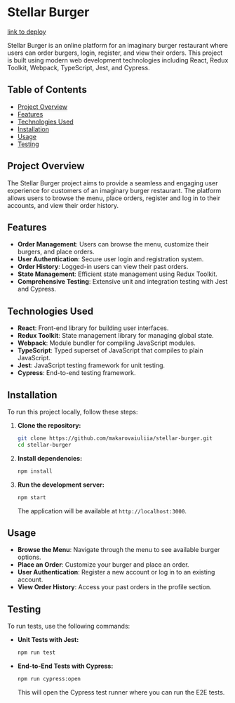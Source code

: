 # Stellar Burger

[link to deploy](https://burgers-stellar.netlify.app/)

Stellar Burger is an online platform for an imaginary burger restaurant where users can order burgers, login, register, and view their orders. This project is built using modern web development technologies including React, Redux Toolkit, Webpack, TypeScript, Jest, and Cypress.

## Table of Contents

- [Project Overview](#project-overview)
- [Features](#features)
- [Technologies Used](#technologies-used)
- [Installation](#installation)
- [Usage](#usage)
- [Testing](#testing)

## Project Overview

The Stellar Burger project aims to provide a seamless and engaging user experience for customers of an imaginary burger restaurant. The platform allows users to browse the menu, place orders, register and log in to their accounts, and view their order history.

## Features

- **Order Management**: Users can browse the menu, customize their burgers, and place orders.
- **User Authentication**: Secure user login and registration system.
- **Order History**: Logged-in users can view their past orders.
- **State Management**: Efficient state management using Redux Toolkit.
- **Comprehensive Testing**: Extensive unit and integration testing with Jest and Cypress.

## Technologies Used

- **React**: Front-end library for building user interfaces.
- **Redux Toolkit**: State management library for managing global state.
- **Webpack**: Module bundler for compiling JavaScript modules.
- **TypeScript**: Typed superset of JavaScript that compiles to plain JavaScript.
- **Jest**: JavaScript testing framework for unit testing.
- **Cypress**: End-to-end testing framework.

## Installation

To run this project locally, follow these steps:

1. **Clone the repository:**

   ```bash
   git clone https://github.com/makarovaiuliia/stellar-burger.git
   cd stellar-burger
   ```

2. **Install dependencies:**

   ```bash
   npm install
   ```

3. **Run the development server:**

   ```bash
   npm start
   ```

   The application will be available at `http://localhost:3000`.

## Usage

- **Browse the Menu**: Navigate through the menu to see available burger options.
- **Place an Order**: Customize your burger and place an order.
- **User Authentication**: Register a new account or log in to an existing account.
- **View Order History**: Access your past orders in the profile section.

## Testing

To run tests, use the following commands:

- **Unit Tests with Jest:**

  ```bash
  npm run test
  ```

- **End-to-End Tests with Cypress:**

  ```bash
  npm run cypress:open
  ```

  This will open the Cypress test runner where you can run the E2E tests.
